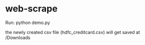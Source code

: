 # web-scrape
Run: python demo.py

the newly created csv file (hdfc_creditcard.csv) will get saved at /Downloads
